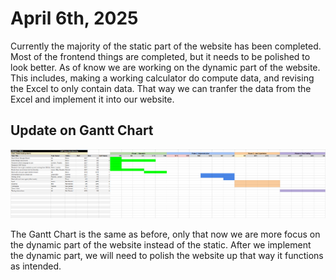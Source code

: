# April 6th, 2025

Currently the majority of the static part of the website has been completed. Most of the frontend things are completed, but it needs to be polished to look better. As of know we are working on the dynamic part of the website. This includes, making a working calculator do compute data, and revising the Excel to only contain data. That way we can tranfer the data from the Excel and implement it into our website.

## Update on Gantt Chart
![Gantt Chart V3](GANTT_Chart_V3.png)

The Gantt Chart is the same as before, only that now we are more focus on the dynamic part of the website instead of the static. After we implement the dynamic part, we will need to polish the website up that way it functions as intended.